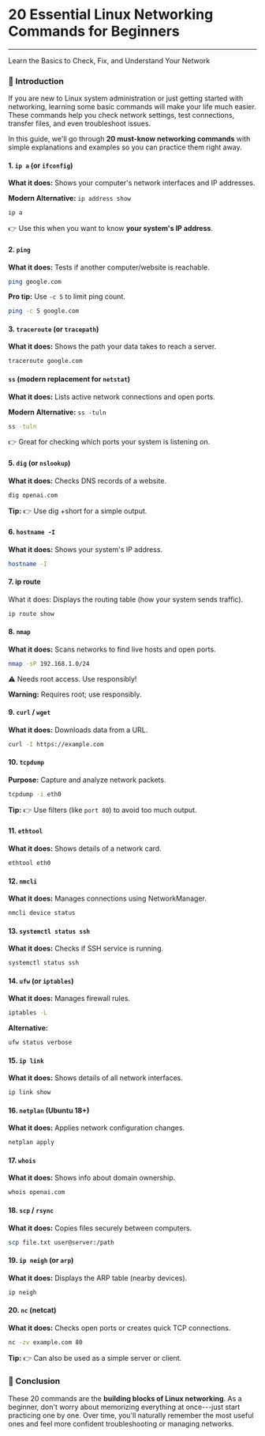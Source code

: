 # 20 Essential Linux Networking Commands for Beginners
---

Learn the Basics to Check, Fix, and Understand Your Network

### 🌟 Introduction

If you are new to Linux system administration or just getting started with networking, learning some basic commands will make your life much easier. These commands help you check network settings, test connections, transfer files, and even troubleshoot issues.

In this guide, we'll go through **20 must-know networking commands** with simple explanations and examples so you can practice them right away.

#### 1\. `ip a` (or `ifconfig`)

**What it does:** Shows your computer's network interfaces and IP addresses.

**Modern Alternative:** `ip address show`

```bash
ip a
```

👉 Use this when you want to know **your system's IP address**.

#### 2\. `ping`

**What it does:** Tests if another computer/website is reachable.

```bash
ping google.com
```

**Pro tip:** Use `-c 5` to limit ping count.

```bash
ping -c 5 google.com
```

#### 3\. `traceroute` (or `tracepath`)

**What it does:** Shows the path your data takes to reach a server.

```bash
traceroute google.com
```

#### `ss` (modern replacement for `netstat`)

**What it does:** Lists active network connections and open ports.

**Modern Alternative:** `ss -tuln`

```bash
ss -tuln
```

👉 Great for checking which ports your system is listening on.

#### 5\. `dig` (or `nslookup`)

**What it does:** Checks DNS records of a website.

```bash
dig openai.com
```

**Tip:** 👉 Use dig +short for a simple output.

#### 6\. `hostname -I`

**What it does:** Shows your system's IP address.

```bash
hostname -I
```

#### 7. ip route

What it does: Displays the routing table (how your system sends traffic).

```bash
ip route show
```

#### 8\. `nmap`

**What it does:** Scans networks to find live hosts and open ports.

```bash
nmap -sP 192.168.1.0/24
```

⚠️ Needs root access. Use responsibly!

**Warning:** Requires root; use responsibly.

#### 9\. `curl` / `wget`

**What it does:** Downloads data from a URL.

```bash
curl -I https://example.com
```

#### 10\. `tcpdump`

**Purpose:** Capture and analyze network packets.

```bash
tcpdump -i eth0
```

**Tip:** 👉 Use filters (like `port 80`) to avoid too much output.

#### 11\. `ethtool`

**What it does:** Shows details of a network card.

```bash
ethtool eth0
```

#### 12\. `nmcli`

**What it does:** Manages connections using NetworkManager.

```bash
nmcli device status
```

#### 13\. `systemctl status ssh`

**What it does:** Checks if SSH service is running.

```bash
systemctl status ssh
```

#### 14\. `ufw` (or `iptables`)

**What it does:** Manages firewall rules.

```bash
iptables -L
```

**Alternative:**

```bash
ufw status verbose
```

#### 15\. `ip link`

**What it does:** Shows details of all network interfaces.

```bash
ip link show
```

#### 16\. `netplan` (Ubuntu 18+)

**What it does:** Applies network configuration changes.

```bash
netplan apply
```

#### 17\. `whois`

**What it does:** Shows info about domain ownership.

```bash
whois openai.com
```

#### 18\. `scp` / `rsync`

**What it does:** Copies files securely between computers.

```bash
scp file.txt user@server:/path
```

#### 19\. `ip neigh` (or `arp`)

**What it does:** Displays the ARP table (nearby devices).

```bash
ip neigh
```

#### 20\. `nc` (netcat)

**What it does:** Checks open ports or creates quick TCP connections.

```bash
nc -zv example.com 80
```

**Tip:** 👉 Can also be used as a simple server or client.

### 🎯 Conclusion

These 20 commands are the **building blocks of Linux networking**. As a beginner, don't worry about memorizing everything at once---just start practicing one by one. Over time, you'll naturally remember the most useful ones and feel more confident troubleshooting or managing networks.